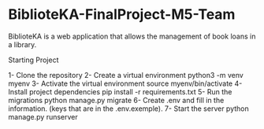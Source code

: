 # BiblioteKA-FinalProject-M5-Team

BiblioteKA is a web application that allows the management of book loans in a library.

Starting Project

1- Clone the repository
2- Create a virtual environment
python3 -m venv myenv
3- Activate the virtual environment
source myenv/bin/activate
4- Install project dependencies
pip install -r requirements.txt
5- Run the migrations
python manage.py migrate
6- Create .env and fill in the information. (keys that are in the .env.exemple).
7- Start the server
python manage.py runserver
